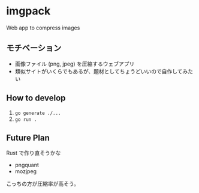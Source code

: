 # imgpack
Web app to compress images

## モチベーション
- 画像ファイル (png, jpeg) を圧縮するウェブアプリ
- 類似サイトがいくらでもあるが、題材としてちょうどいいので自作してみたい

## How to develop
1. `go generate ./...`
2. `go run .`

## Future Plan

Rust で作り直そうかな

- pngquant
- mozjpeg

こっちの方が圧縮率が高そう。
